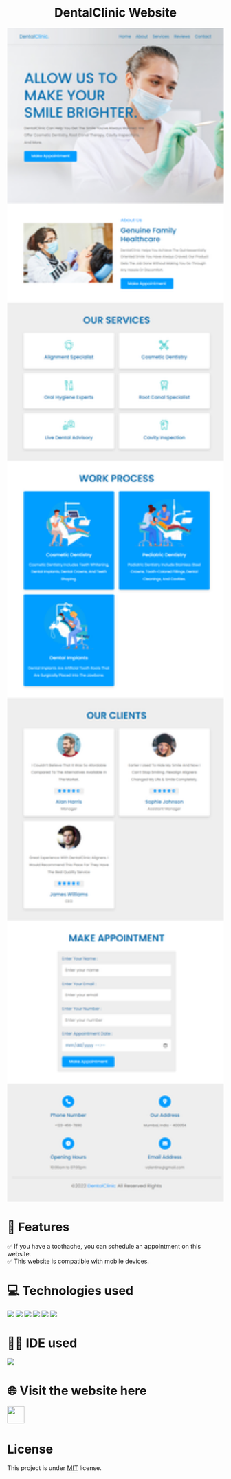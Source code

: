 <h1 align="center">DentalClinic Website</h1>

<div align="center">
    <img width="600" src="https://github.com/ValentineFernandes/ValentineFernandes/blob/main/Portfolio/DentalClinicWebsite.png"> 
</div>

# 📝 Features
✅ If you have a toothache, you can schedule an appointment on this website.<br/> 
✅ This website is compatible with mobile devices. 

# 💻 Technologies used
<img src="https://img.shields.io/badge/HTML5-FF3300?style=for-the-badge&logo=html5&logoColor=white">
<img src="https://img.shields.io/badge/CSS3-0066FF?style=for-the-badge&logo=css3&logoColor=white">
<img src="https://img.shields.io/badge/Bootstrap-993399?style=for-the-badge&logo=bootstrap&logoColor=white">
<img src="https://img.shields.io/badge/JavaScript-FFF600?style=for-the-badge&logo=javascript&logoColor=white">
<img src="https://img.shields.io/badge/PHP-777BB4?style=for-the-badge&logo=php&logoColor=white">
<img src="https://img.shields.io/badge/SQL-4EB0E5?style=for-the-badge&logo=mysql&logoColor=white">

# 👩‍💻 IDE used
<img src="https://img.shields.io/badge/Visual_Studio_Code-0078D4?style=for-the-badge&logo=visual%20studio%20code&logoColor=white">

# 🌐 Visit the website here
<a href="https://valentinefernandes.github.io/DentalClinic-Website/">  
<img width="40" height="40" src="https://github.com/ValentineFernandes/ValentineFernandes/blob/main/Portfolio/github.png"></a>

# License
This project is under <a href="https://github.com/ValentineFernandes/DentalClinic-Website/blob/main/LICENSE">MIT</a> license.  

 
